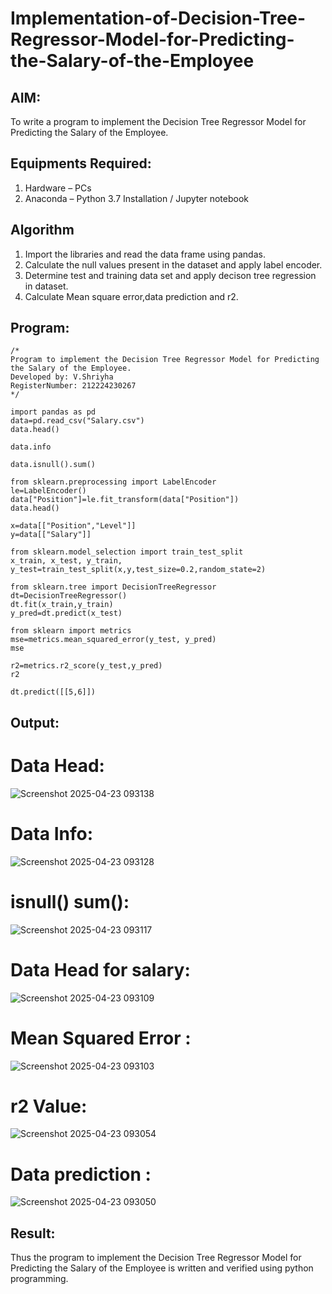 # Implementation-of-Decision-Tree-Regressor-Model-for-Predicting-the-Salary-of-the-Employee

## AIM:
To write a program to implement the Decision Tree Regressor Model for Predicting the Salary of the Employee.

## Equipments Required:
1. Hardware – PCs
2. Anaconda – Python 3.7 Installation / Jupyter notebook

## Algorithm
1. Import the libraries and read the data frame using pandas.
2. Calculate the null values present in the dataset and apply label encoder.
3. Determine test and training data set and apply decison tree regression in dataset.
4. Calculate Mean square error,data prediction and r2.
## Program:
```
/*
Program to implement the Decision Tree Regressor Model for Predicting the Salary of the Employee.
Developed by: V.Shriyha
RegisterNumber: 212224230267
*/
```
```
import pandas as pd
data=pd.read_csv("Salary.csv")
data.head()

data.info

data.isnull().sum()

from sklearn.preprocessing import LabelEncoder
le=LabelEncoder()
data["Position"]=le.fit_transform(data["Position"])
data.head()

x=data[["Position","Level"]]
y=data[["Salary"]]

from sklearn.model_selection import train_test_split
x_train, x_test, y_train, y_test=train_test_split(x,y,test_size=0.2,random_state=2)

from sklearn.tree import DecisionTreeRegressor
dt=DecisionTreeRegressor()
dt.fit(x_train,y_train)
y_pred=dt.predict(x_test)

from sklearn import metrics
mse=metrics.mean_squared_error(y_test, y_pred)
mse

r2=metrics.r2_score(y_test,y_pred)
r2

dt.predict([[5,6]])
```
## Output:
# Data Head:
![Screenshot 2025-04-23 093138](https://github.com/user-attachments/assets/d28e6b62-7977-4e58-9c58-58354523fca8)


# Data Info:
![Screenshot 2025-04-23 093128](https://github.com/user-attachments/assets/507a8735-f043-4c86-bcab-28c5bc8dcb71)


# isnull() sum():
![Screenshot 2025-04-23 093117](https://github.com/user-attachments/assets/a3551a84-fe3e-4f88-9bc2-c3827cd51ea3)


# Data Head for salary:
![Screenshot 2025-04-23 093109](https://github.com/user-attachments/assets/73290d71-78a8-40e7-86a8-3d23f51e5440)


# Mean Squared Error :
![Screenshot 2025-04-23 093103](https://github.com/user-attachments/assets/ebac183f-699d-43ca-96fb-dcad1ae23d76)


# r2 Value:
![Screenshot 2025-04-23 093054](https://github.com/user-attachments/assets/6aecd1dc-3554-4ec2-94d0-f3aab7540807)


# Data prediction :
![Screenshot 2025-04-23 093050](https://github.com/user-attachments/assets/d61b03f4-cd43-41b5-8df6-4748becde16c)


## Result:
Thus the program to implement the Decision Tree Regressor Model for Predicting the Salary of the Employee is written and verified using python programming.
